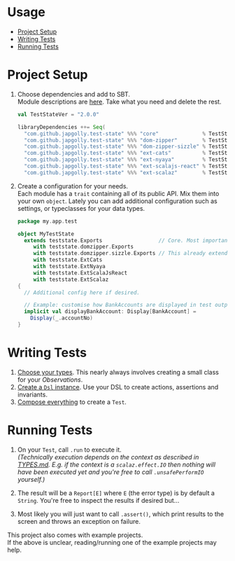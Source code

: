 # Usage

- [Project Setup](#project-setup)
- [Writing Tests](#writing-tests)
- [Running Tests](#running-tests)


# Project Setup

1. Choose dependencies and add to SBT.
    <br>Module descriptions are [here](../README.md). Take what you need and delete the rest.
    ```scala
    val TestStateVer = "2.0.0"

    libraryDependencies ++= Seq(
      "com.github.japgolly.test-state" %%% "core"              % TestStateVer % "test",
      "com.github.japgolly.test-state" %%% "dom-zipper"        % TestStateVer % "test",
      "com.github.japgolly.test-state" %%% "dom-zipper-sizzle" % TestStateVer % "test",
      "com.github.japgolly.test-state" %%% "ext-cats"          % TestStateVer % "test",
      "com.github.japgolly.test-state" %%% "ext-nyaya"         % TestStateVer % "test",
      "com.github.japgolly.test-state" %%% "ext-scalajs-react" % TestStateVer % "test",
      "com.github.japgolly.test-state" %%% "ext-scalaz"        % TestStateVer % "test")
    ```

1. Create a configuration for your needs.
    <br>Each module has a `trait` containing all of its public API.
    Mix them into your own `object`. Lately you can add additional configuration such as settings,
    or typeclasses for your data types.
    ```scala
    package my.app.test

    object MyTestState
      extends teststate.Exports                  // Core. Most important piece.
         with teststate.domzipper.Exports
         with teststate.domzipper.sizzle.Exports // This already extends above.
         with teststate.ExtCats
         with teststate.ExtNyaya
         with teststate.ExtScalaJsReact
         with teststate.ExtScalaz
    {
      // Additional config here if desired.

      // Example: customise how BankAccounts are displayed in test output.
      implicit val displayBankAccount: Display[BankAccount] =
        Display(_.accountNo)
    }
    ```

# Writing Tests

1. [Choose your types](TYPES.md).
   This nearly always involves creating a small class for your *Observations*.
1. [Create a `Dsl` instance](DSL.md). Use your DSL to create actions, assertions and invariants.
1. [Compose everything](COMPOSE.md) to create a `Test`.

# Running Tests

1. On your `Test`, call `.run` to execute it.
    <br>*(Technically execution depends on the context as described in [TYPES.md](TYPES.md).
    E.g. if the context is a `scalaz.effect.IO` then nothing will have been executed yet and you're free to call `.unsafePerformIO` yourself.)*

1. The result will be a `Report[E]` where `E` (the error type) is by default a `String`.
   You're free to inspect the results if desired but...

1. Most likely you will just want to call `.assert()`, which print results to the screen and throws an exception on failure.


This project also comes with example projects.
<br>If the above is unclear, reading/running one of the example projects may help.
